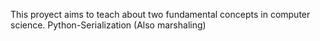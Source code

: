 This proyect aims to teach about two fundamental concepts in computer science.
Python-Serialization (Also marshaling)
